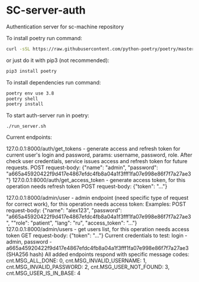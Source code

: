 # SC-server-auth
Authentication server for sc-machine repository

To install poetry run command:
```sh
curl -sSL https://raw.githubusercontent.com/python-poetry/poetry/master/get-poetry.py | python3 - 
```
or just do it with pip3 (not recommended):
```sh
pip3 install poetry
```

To install dependencies run command:
```sh
poetry env use 3.8
poetry shell
poetry install
```

To start auth-server run in poetry:
```
./run_server.sh
```

Current endpoints:

127.0.0.1:8000/auth/get_tokens - generate access and refresh token for current user's login and password, params: username, password, role. After check user credentials, service issues access and refresh token for future requests.
POST request-body: {"name": "admin", "password": "a665a45920422f9d417e4867efdc4fb8a04a1f3fff1fa07e998e86f7f7a27ae3"}
127.0.0.1:8000/auth/get_access_token - generate access token, for this operation needs refresh token
POST request-body: {"token": "..."}


127.0.0.1:8000/admin/user - admin endpoint (need specific type of request for correct work), for this operation needs access token:
Examples:
POST request-body: {"name": "alex123", "password": "a665a45920422f9d417e4867efdc4fb8a04a1f3fff1fa07e998e86f7f7a27ae3", ""role": "patient", "lang": "ru", "access_token": "..."}
127.0.0.1:8000/admin/users - get users list, for this operation needs access token
GET request-body: {"token": "..."}
Current credentials to test: login - admin, password - a665a45920422f9d417e4867efdc4fb8a04a1f3fff1fa07e998e86f7f7a27ae3 (SHA256 hash)
All added endpoints respond with specific message codes:
cnt.MSG_ALL_DONE: 0,
cnt.MSG_INVALID_USERNAME: 1,
cnt.MSG_INVALID_PASSWORD: 2,
cnt.MSG_USER_NOT_FOUND: 3,
cnt.MSG_USER_IS_IN_BASE: 4

